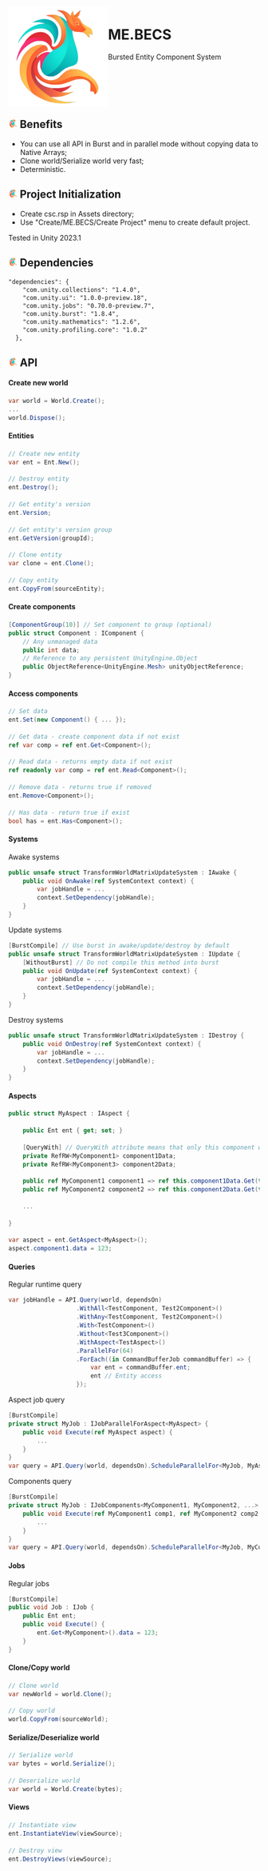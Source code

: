 <img src="ME.BECS/Editor/EditorResources/ME.BECS.Resources/Icons/logo-512.png" width="200px" align="left" />

# ME.BECS
Bursted Entity Component System
<br>
<br>
<br>
<br>
<br>
<br>

## <img src="ME.BECS/Editor/EditorResources/ME.BECS.Resources/Icons/logo-32.png" width="18px" height="18px" /> Benefits
- You can use all API in Burst and in parallel mode without copying data to Native Arrays;
- Clone world/Serialize world very fast;
- Deterministic.

## <img src="ME.BECS/Editor/EditorResources/ME.BECS.Resources/Icons/logo-32.png" width="18px" height="18px" /> Project Initialization
- Create csc.rsp in Assets directory;
- Use "Create/ME.BECS/Create Project" menu to create default project.

Tested in Unity 2023.1

## <img src="ME.BECS/Editor/EditorResources/ME.BECS.Resources/Icons/logo-32.png" width="18px" height="18px" /> Dependencies
```
"dependencies": {
    "com.unity.collections": "1.4.0",
    "com.unity.ui": "1.0.0-preview.18",
    "com.unity.jobs": "0.70.0-preview.7",
    "com.unity.burst": "1.8.4",
    "com.unity.mathematics": "1.2.6",
    "com.unity.profiling.core": "1.0.2"
  },
```

## <img src="ME.BECS/Editor/EditorResources/ME.BECS.Resources/Icons/logo-32.png" width="18px" height="18px" /> API
#### Create new world
```csharp
var world = World.Create();
...
world.Dispose();
```

#### Entities
```csharp
// Create new entity
var ent = Ent.New();

// Destroy entity
ent.Destroy();

// Get entity's version
ent.Version;

// Get entity's version group
ent.GetVersion(groupId);

// Clone entity
var clone = ent.Clone();

// Copy entity
ent.CopyFrom(sourceEntity);
```

#### Create components
```csharp
[ComponentGroup(10)] // Set component to group (optional)
public struct Component : IComponent {
    // Any unmanaged data
    public int data;
    // Reference to any persistent UnityEngine.Object
    public ObjectReference<UnityEngine.Mesh> unityObjectReference;
}
```

#### Access components
```csharp
// Set data
ent.Set(new Component() { ... });

// Get data - create component data if not exist
ref var comp = ref ent.Get<Component>();

// Read data - returns empty data if not exist
ref readonly var comp = ref ent.Read<Component>();

// Remove data - returns true if removed
ent.Remove<Component>();

// Has data - return true if exist
bool has = ent.Has<Component>();
```

#### Systems
Awake systems
```csharp
public unsafe struct TransformWorldMatrixUpdateSystem : IAwake {
    public void OnAwake(ref SystemContext context) {
        var jobHandle = ...
        context.SetDependency(jobHandle);
    }
}
```

Update systems
```csharp
[BurstCompile] // Use burst in awake/update/destroy by default
public unsafe struct TransformWorldMatrixUpdateSystem : IUpdate {
    [WithoutBurst] // Do not compile this method into burst
    public void OnUpdate(ref SystemContext context) {
        var jobHandle = ...
        context.SetDependency(jobHandle);
    }
}
```

Destroy systems
```csharp
public unsafe struct TransformWorldMatrixUpdateSystem : IDestroy {
    public void OnDestroy(ref SystemContext context) {
        var jobHandle = ...
        context.SetDependency(jobHandle);
    }
}
```

#### Aspects
```csharp
public struct MyAspect : IAspect {
        
    public Ent ent { get; set; }

    [QueryWith] // QueryWith attribute means that only this component will be used in query
    private RefRW<MyComponent1> component1Data;
    private RefRW<MyComponent3> component2Data;
    
    public ref MyComponent1 component1 => ref this.component1Data.Get(this.ent.id);
    public ref MyComponent2 component2 => ref this.component2Data.Get(this.ent.id);
    
    ...
        
}

var aspect = ent.GetAspect<MyAspect>();
aspect.component1.data = 123;
```

#### Queries
Regular runtime query
```csharp
var jobHandle = API.Query(world, dependsOn)
                   .WithAll<TestComponent, Test2Component>()
                   .WithAny<TestComponent, Test2Component>()
                   .With<TestComponent>()
                   .Without<Test3Component>()
                   .WithAspect<TestAspect>()
                   .ParallelFor(64)
                   .ForEach((in CommandBufferJob commandBuffer) => {
                       var ent = commandBuffer.ent;
                       ent // Entity access
                   });
```

Aspect job query
```csharp
[BurstCompile]
private struct MyJob : IJobParallelForAspect<MyAspect> {
    public void Execute(ref MyAspect aspect) {
        ...
    }
}
var query = API.Query(world, dependsOn).ScheduleParallelFor<MyJob, MyAspect>(new MyJob() { ... });
```

Components query
```csharp
[BurstCompile]
private struct MyJob : IJobComponents<MyComponent1, MyComponent2, ...> {
    public void Execute(ref MyComponent1 comp1, ref MyComponent2 comp2, ...) {
        ...
    }
}
var query = API.Query(world, dependsOn).ScheduleParallelFor<MyJob, MyComponent1, MyComponent2, ...>(new MyJob() { ... });
```

#### Jobs
Regular jobs
```csharp
[BurstCompile]
public void Job : IJob {
    public Ent ent;
    public void Execute() {
        ent.Get<MyComponent>().data = 123;
    }
}
```

#### Clone/Copy world
```csharp
// Clone world
var newWorld = world.Clone();

// Copy world
world.CopyFrom(sourceWorld);
```

#### Serialize/Deserialize world
```csharp
// Serialize world
var bytes = world.Serialize();

// Deserialize world
var world = World.Create(bytes);
```

#### Views
```csharp
// Instantiate view
ent.InstantiateView(viewSource);

// Destroy view
ent.DestroyViews(viewSource);
```
